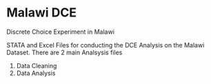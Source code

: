 # Malawi DCE
Discrete Choice Experiment in Malawi

STATA and Excel Files for conducting the DCE Analysis on the Malawi Dataset. There are 2 main Analsysis files
  1. Data Cleaning
  2. Data Analysis
